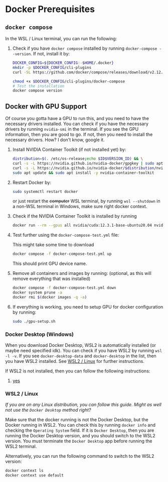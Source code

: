 # Docker Prerequisites

## `docker compose`

In the WSL / Linux terminal, you can run the following:

1. Check if you have `docker compose` installed by running `docker-compose --version`. If not, install it by:

   ```bash
   DOCKER_CONFIG=${DOCKER_CONFIG:-$HOME/.docker}
   mkdir -p $DOCKER_CONFIG/cli-plugins
   curl -SL https://github.com/docker/compose/releases/download/v2.12.2/docker-compose-linux-x86_64 -o $DOCKER_CONFIG/cli-plugins/docker-compose

   chmod +x $DOCKER_CONFIG/cli-plugins/docker-compose
   # Test the installation
   docker compose version
   ```

## Docker with GPU Support

Of course you gotta have a GPU to run this, and you need to have the necessary drivers installed. You can check if you have the necessary drivers by running `nvidia-smi` in the terminal. If you see the GPU information, then you are good to go. If not, then you need to install the necessary drivers. How? I don't know, google it.

1. Install NVIDIA Container Toolkit (if not installed yet) by:

   ```bash
   distribution=$(. /etc/os-release;echo $ID$VERSION_ID) && \
   curl -s -L https://nvidia.github.io/nvidia-docker/gpgkey | sudo apt-key add - && \
   curl -s -L https://nvidia.github.io/nvidia-docker/$distribution/nvidia-docker.list | sudo tee /etc/apt/sources.list.d/nvidia-docker.list && \
   sudo apt update && sudo apt install -y nvidia-container-toolkit
   ```

2. Restart Docker by:

   ```bash
   sudo systemctl restart docker
   ```

   or just restart the ~~computer~~ WSL terminal, by running `wsl --shutdown` in a non-WSL terminal in Windows, make sure right docker context.

3. Check if the NVIDIA Container Toolkit is installed by running

   ```bash
   docker run --rm --gpus all nvidia/cuda:12.3.1-base-ubuntu20.04 nvidia-smi
   ```

4. Test further using the `docker-compose-test.yml` file:

   This might take some time to download

   ```bash
   docker compose -f docker-compose-test.yml up
   ```

   This should print GPU device name.

5. Remove all containers and images by running: (optional, as this will remove everything that was installed)

   ```bash
   docker compose -f docker-compose-test.yml down
   docker system prune -a
   docker rmi $(docker images -q -a)
   ```

6. If everything is working, you need to setup GPU for docker configuration by running:

   ```bash
   sudo ./gpu-setup.sh
   ```

### Docker Desktop (Windows)

When you download Docker Desktop, WSL2 is automatically installed (or maybe need specified idk). You can check if you have WSL2 by running `wsl -l -v`. If you see `docker-desktop-data` and `docker-desktop` in the list, then you have WSL2 installed. See [WSL2 / Linux](#wsl2--linux) for further instructions.

If WSL2 is not installed, then you can follow the following instructions:

1. [yes](https://www.google.com/search?q=how+to+install+wsl+with+docker&oq=how+to+install+wsl+with+docker)

### WSL2 / Linux

_If you are on any Linux distribution, you can follow this guide. Might as well not use the `Docker Desktop` method right?_

Make sure that the docker running is not the Docker Desktop, but the Docker running in WSL2. You can check this by running `docker info` and checking the `Operating System` field. If it is `Docker Desktop`, then you are running the Docker Desktop version, and you should switch to the WSL2 version. You must terminate the `Docker Desktop` app before running the WSL2 terminal.

Alternatively, you can run the following command to switch to the WSL2 version:

```bash
docker context ls
docker context use default
```
